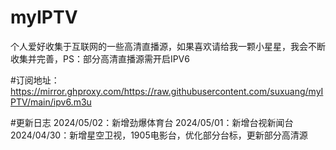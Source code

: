 # myIPTV
个人爱好收集于互联网的一些高清直播源，如果喜欢请给我一颗小星星，我会不断收集并完善，PS：部分高清直播源需开启IPV6

#订阅地址：https://mirror.ghproxy.com/https://raw.githubusercontent.com/suxuang/myIPTV/main/ipv6.m3u

#更新日志
2024/05/02：新增劲爆体育台
2024/05/01：新增台视新闻台
2024/04/30：新增星空卫视，1905电影台，优化部分台标，更新部分高清源


